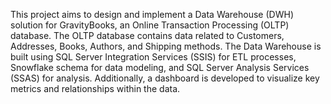 This project aims to design and implement a Data Warehouse (DWH) solution for GravityBooks, an Online Transaction Processing (OLTP) database.
The OLTP database contains data related to Customers, Addresses, Books, Authors, and Shipping methods. 
The Data Warehouse is built using SQL Server Integration Services (SSIS) for ETL processes, Snowflake schema for data modeling, and SQL Server Analysis Services (SSAS) for analysis. 
Additionally, a dashboard is developed to visualize key metrics and relationships within the data.



